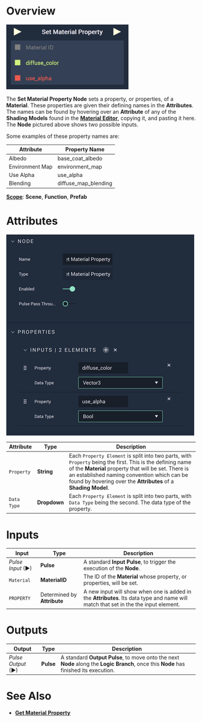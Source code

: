 # Overview

![The Set Material Property Node with Two Example Inputs.](../../../.gitbook/assets/setmaterialpropertynode.png)

The **Set Material Property Node** sets a property, or properties, of a **Material**. These properties are given their defining names in the **Attributes**. The names can be found by hovering over an **Attribute** of any of the **Shading Models** found in the [**Material Editor**](../../../modules/material-editor/README.md), copying it, and pasting it here. The **Node** pictured above shows two possible inputs. 

Some examples of these property names are: 

|Attribute|Property Name|
|---|---|
|Albedo|base_coat_albedo|
|Environment Map|environment_map|
| Use Alpha|use_alpha|
|Blending|diffuse_map_blending|

[**Scope**](../../overview.md#scopes): **Scene**, **Function**, **Prefab**

# Attributes

![The Set Material Property Node Attributes with Two Example Inputs.](../../../.gitbook/assets/setmaterialpropertyattsreal.png)

|Attribute|Type|Description|
|---|---|---|
|`Property`|**String**|Each `Property Element` is split into two parts, with `Property` being the first. This is the defining name of the **Material** property that will be set. There is an established naming convention which can be found by hovering over the **Attributes** of a **Shading Model**.|
|`Data Type`|**Dropdown**|Each `Property Element` is split into two parts, with `Data Type` being the second. The data type of the property.|

# Inputs

|Input|Type|Description|
|---|---|---|
|*Pulse Input* (►)|**Pulse**|A standard **Input Pulse**, to trigger the execution of the **Node**.|
|`Material`|**MaterialID**|The ID of the **Material** whose property, or properties, will be set.|
|`PROPERTY`|Determined by **Attribute**|A new input will show when one is added in the **Attributes**. Its data type and name will match that set in the the input element.|

# Outputs

|Output|Type|Description|
|---|---|---|
|*Pulse Output* (►)|**Pulse**|A standard **Output Pulse**, to move onto the next **Node** along the **Logic Branch**, once this **Node** has finished its execution.|

# See Also

* [**Get Material Property**](getmaterialproperty.md)

